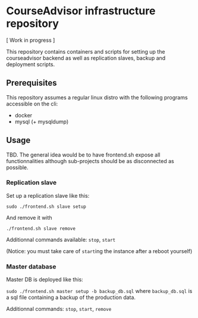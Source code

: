 CourseAdvisor infrastructure repository
=======================================

[ Work in progress ]

This repository contains containers and scripts for setting up the courseadvisor
backend as well as replication slaves, backup and deployment scripts.


## Prerequisites

This repository assumes a regular linux distro with the following programs accessible on the cli:
- docker
- mysql (+ mysqldump)

## Usage

TBD. The general idea would be to have frontend.sh expose all functionnalities although
sub-projects should be as disconnected as possible.


### Replication slave

Set up a replication slave like this:

`sudo ./frontend.sh slave setup`

And remove it with

`./frontend.sh slave remove`

Additionnal commands available: `stop`, `start`

(Notice: you must take care of `start`ing the instance after a reboot yourself)


### Master database

Master DB is deployed like this:

`sudo ./frontend.sh master setup -b backup_db.sql` where `backup_db.sql` is a sql
file containing a backup of the production data.

Additionnal commands: `stop`, `start`, `remove`
